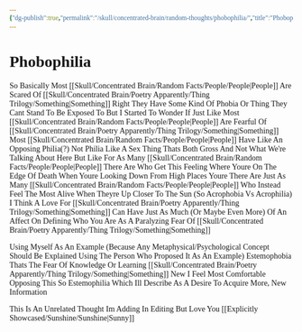 ```yaml
---
{"dg-publish":true,"permalink":"/skull/concentrated-brain/random-thoughts/phobophilia/","title":"Phobophilia","tags":["fear","RandomThoughts","Love","Psychological"]}
---
```


<style id="Force_Custom_Fonts" type="text/css">@font-face{font-style:normal;font-family:"Merriweather";src:local("Merriweather")}@font-face{font-style:bolder;font-family:"Merriweather";src:local("Merriweather")}@font-face{font-style:normal;font-family:"Merriweather";src:local("Merriweather");unicode-range:U+0-FF,U+2E80-9FFF,U+F900-FAFF,U+FE30-FE4F,U+20000-2FA1F}@font-face{font-style:bolder;font-family:"Merriweather";src:local("Merriweather");unicode-range:U+0-FF,U+2E80-9FFF,U+F900-FAFF,U+FE30-FE4F,U+20000-2FA1F}@font-face{font-style:normal;font-family:"Merriweather";src:local("Merriweather");unicode-range:U+0-FF}@font-face{font-style:bolder;font-family:"Merriweather";src:local("Merriweather");unicode-range:U+0-FF}:not(pre):not(code):not(textarea):not(tt):not(kbd):not(samp):not(var){font-family:"Merriweather"!important}pre,code,textarea,tt,kbd,samp,var{font-family:monospace!important}pre *,code *,textarea *,tt *,kbd *,samp *,var *{font-family:monospace!important}</style>
# Phobophilia

So Basically Most [[Skull/Concentrated Brain/Random Facts/People/People\|People]] Are Scared Of [[Skull/Concentrated Brain/Poetry Apparently/Thing Trilogy/Something\|Something]] Right
They Have Some Kind Of Phobia Or Thing They Cant Stand To Be Exposed To But I Started To Wonder If Just Like Most [[Skull/Concentrated Brain/Random Facts/People/People\|People]] Are Fearful Of [[Skull/Concentrated Brain/Poetry Apparently/Thing Trilogy/Something\|Something]] Most [[Skull/Concentrated Brain/Random Facts/People/People\|People]] Have Like An Opposing Philia(?)
Not Philia Like A Sex Thing Thats Both Gross And Not What We're Talking About Here But Like For As Many [[Skull/Concentrated Brain/Random Facts/People/People\|People]] There Are Who Get This Feeling Where Youre On The Edge Of Death When Youre Looking Down From High Places Youre There Are Just As Many [[Skull/Concentrated Brain/Random Facts/People/People\|People]] Who Instead Feel The Most Alive When Theyre Up Closer To The Sun
(So Acrophobia Vs Acrophilia)
I Think A Love For [[Skull/Concentrated Brain/Poetry Apparently/Thing Trilogy/Something\|Something]] Can Have Just As Much (Or Maybe Even More) Of An Affect On Defining Who You Are As A Paralyzing Fear Of [[Skull/Concentrated Brain/Poetry Apparently/Thing Trilogy/Something\|Something]]

Using Myself As An Example (Because Any Metaphysical/Psychological Concept Should Be Explained Using The Person Who Proposed It As An Example)
Estemophobia
Thats The Fear Of Knowledge Or Learning [[Skull/Concentrated Brain/Poetry Apparently/Thing Trilogy/Something\|Something]] New
I Feel Most Comfortable Opposing This So Estemophilia
Which Ill Describe As A Desire To Acquire More, New Information

This Is An Unrelated Thought Im Adding In Editing But Love You [[Explicitly Showcased/Sunshine/Sunshine\|Sunny]]